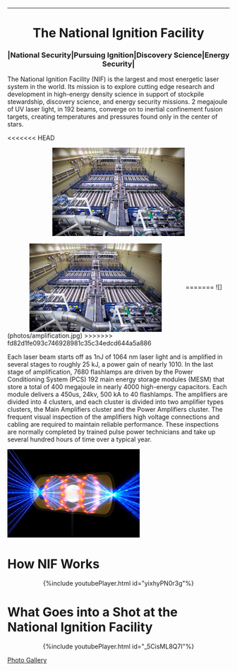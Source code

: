 ___
<div align="center"><H1>The National Ignition Facility</H1></div>
<div align="center"><H3>|National Security|Pursuing Ignition|Discovery Science|Energy Security|</H3></div>

The National Ignition Facility (NIF) is the largest and most energetic laser system in the world. Its mission is to explore cutting edge research and development in high-energy density science in support of stockpile stewardship, discovery science, and energy security missions. 2 megajoule of UV laser light, in 192 beams, converge on to inertial confinement fusion targets, creating temperatures and pressures found only in the center of stars. 

<<<<<<< HEAD
<p align="center">
  <img src="https://github.com/MESMerizing-Engineers/MESMerizing-Engineers/blob/gh-pages/docs/photos/amplification.jpg">
</p>

<img  src="photos/amplification.jpg" style = "vertical-align: middle;margin:0px 50px">
=======
![](photos/amplification.jpg)
>>>>>>> fd82d1fe093c746928981c35c34edcd644a5a886

Each laser beam starts off as 1nJ of 1064 nm laser light and is amplified in several stages to roughly 25 kJ, a power gain of nearly 1010. In the last stage of amplification, 7680 flashlamps are driven by the Power Conditioning System (PCS) 192 main energy storage modules (MESM) that store a total of 400 megajoule in nearly 4000 high-energy capacitors. Each module delivers a 450us, 24kv, 500 kA to 40 flashlamps. The amplifiers are divided into 4 clusters, and each cluster is divided into two amplifier types clusters, the Main Amplifiers cluster and the Power Amplifiers cluster.
The frequent visual inspection of the amplifiers high voltage connections and cabling are required to maintain reliable performance. These inspections are normally completed by trained pulse power technicians and take up several hundred hours of time over a typical year.

![](photos/ignition2.jpg)

# How NIF Works

<div align="center">{%include youtubePlayer.html id="yixhyPN0r3g"%}</div>

# What Goes into a Shot at the National Ignition Facility


<div align="center">{%include youtubePlayer.html id="_5CisML8Q7I"%}</div>

[Photo Gallery](https://lasers.llnl.gov/media/photo-gallery)


